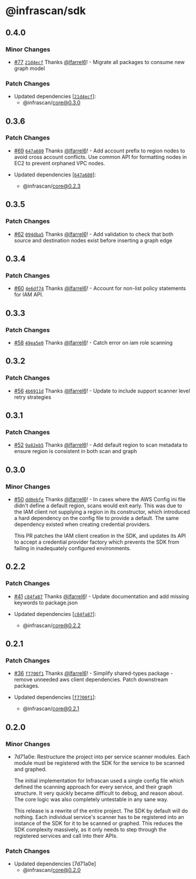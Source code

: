 # @infrascan/sdk

## 0.4.0

### Minor Changes

- [#77](https://github.com/infrascan/infrascan/pull/77) [`21d4ecf`](https://github.com/infrascan/infrascan/commit/21d4ecf4b7fec31f4ac7b2cc5857aa5d2b725075) Thanks [@lfarrel6](https://github.com/lfarrel6)! - Migrate all packages to consume new graph model

### Patch Changes

- Updated dependencies [[`21d4ecf`](https://github.com/infrascan/infrascan/commit/21d4ecf4b7fec31f4ac7b2cc5857aa5d2b725075)]:
  - @infrascan/core@0.3.0

## 0.3.6

### Patch Changes

- [#69](https://github.com/infrascan/infrascan/pull/69) [`647a680`](https://github.com/infrascan/infrascan/commit/647a680af9efc08107a6f315a0d0aedb630559ec) Thanks [@lfarrel6](https://github.com/lfarrel6)! - Add account prefix to region nodes to avoid cross account conflicts. Use common API for formatting nodes in EC2 to prevent orphaned VPC nodes.

- Updated dependencies [[`647a680`](https://github.com/infrascan/infrascan/commit/647a680af9efc08107a6f315a0d0aedb630559ec)]:
  - @infrascan/core@0.2.3

## 0.3.5

### Patch Changes

- [#62](https://github.com/infrascan/infrascan/pull/62) [`094dba5`](https://github.com/infrascan/infrascan/commit/094dba54698fb5559d7ef123ea6b13ca92edb18f) Thanks [@lfarrel6](https://github.com/lfarrel6)! - Add validation to check that both source and destination nodes exist before inserting a graph edge

## 0.3.4

### Patch Changes

- [#60](https://github.com/infrascan/infrascan/pull/60) [`4e6df74`](https://github.com/infrascan/infrascan/commit/4e6df74b4843c112eec13025da08aa20bc1003d3) Thanks [@lfarrel6](https://github.com/lfarrel6)! - Account for non-list policy statements for IAM API.

## 0.3.3

### Patch Changes

- [#58](https://github.com/infrascan/infrascan/pull/58) [`49ea5e0`](https://github.com/infrascan/infrascan/commit/49ea5e0be9f40c21ef7ea127cb619c2f5770d5f2) Thanks [@lfarrel6](https://github.com/lfarrel6)! - Catch error on iam role scanning

## 0.3.2

### Patch Changes

- [#56](https://github.com/infrascan/infrascan/pull/56) [`4b6911d`](https://github.com/infrascan/infrascan/commit/4b6911d07cfc846389c30317becdf63e95768386) Thanks [@lfarrel6](https://github.com/lfarrel6)! - Update to include support scanner level retry strategies

## 0.3.1

### Patch Changes

- [#52](https://github.com/infrascan/infrascan/pull/52) [`9a82eb5`](https://github.com/infrascan/infrascan/commit/9a82eb5033c64478a4bf379b4e0a6c42767c84e6) Thanks [@lfarrel6](https://github.com/lfarrel6)! - Add default region to scan metadata to ensure region is consistent in both scan and graph

## 0.3.0

### Minor Changes

- [#50](https://github.com/infrascan/infrascan/pull/50) [`dd0ebfe`](https://github.com/infrascan/infrascan/commit/dd0ebfe60b09335cf9ffecc6045b8aff18029d6e) Thanks [@lfarrel6](https://github.com/lfarrel6)! - In cases where the AWS Config ini file didn't define a default region, scans would exit early. This was due to the IAM client not supplying a region in its constructor, which introduced a hard dependency on the config file to provide a default. The same dependency existed when creating credential providers.

  This PR patches the IAM client creation in the SDK, and updates its API to accept a credential provider factory which prevents the SDK from failing in inadequately configured environments.

## 0.2.2

### Patch Changes

- [#41](https://github.com/infrascan/infrascan/pull/41) [`c84fa87`](https://github.com/infrascan/infrascan/commit/c84fa87fa66fef97533ea597f431c8fe135cf1b2) Thanks [@lfarrel6](https://github.com/lfarrel6)! - Update documentation and add missing keywords to package.json

- Updated dependencies [[`c84fa87`](https://github.com/infrascan/infrascan/commit/c84fa87fa66fef97533ea597f431c8fe135cf1b2)]:
  - @infrascan/core@0.2.2

## 0.2.1

### Patch Changes

- [#36](https://github.com/infrascan/infrascan/pull/36) [`f7700f1`](https://github.com/infrascan/infrascan/commit/f7700f11568e413ba2ccefc990fc683bdfdeb01d) Thanks [@lfarrel6](https://github.com/lfarrel6)! - Simplify shared-types package - remove unneeded aws client dependencies. Patch downstream packages.

- Updated dependencies [[`f7700f1`](https://github.com/infrascan/infrascan/commit/f7700f11568e413ba2ccefc990fc683bdfdeb01d)]:
  - @infrascan/core@0.2.1

## 0.2.0

### Minor Changes

- 7d71a0e: Restructure the project into per service scanner modules. Each module must be registered with the SDK for the service to be scanned and graphed.

  The initial implementation for Infrascan used a single config file which defined the scanning approach for every service, and their graph structure. It very quickly became difficult to debug, and reason about. The core logic was also completely untestable in any sane way.

  This release is a rewrite of the entire project. The SDK by default will do nothing. Each individual service's scanner has to be registered into an instance of the SDK for it to be scanned or graphed. This reduces the SDK complexity massively, as it only needs to step through the registered services and call into their APIs.

### Patch Changes

- Updated dependencies [7d71a0e]
  - @infrascan/core@0.2.0
